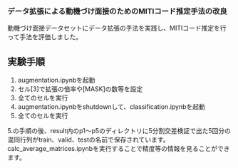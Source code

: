 ### データ拡張による動機づけ面接のためのMITIコード推定手法の改良
動機づけ面接データセットにデータ拡張の手法を実践し、MITIコード推定を行って手法を評価しました。

## 実験手順
1. augmentation.ipynbを起動
2. セル[3]で拡張の倍率や[MASK]の数等を設定
3. 全てのセルを実行
4. augmentation.ipynbをshutdownして、classification.ipynbを起動
5. 全てのセルを実行

5.の手順の後、result内のp1〜p5のディレクトリに5分割交差検証で出た5回分の混同行列がtrain、valid、testの名前で保存されています。calc_average_matrices.ipynbを実行することで精度等の情報を見ることができます。